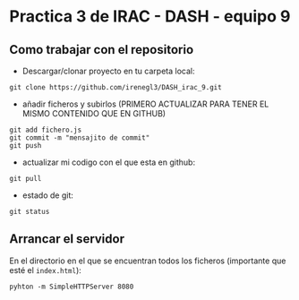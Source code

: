 # Practica 3 de IRAC - DASH - equipo 9

## Como trabajar con el repositorio
- Descargar/clonar proyecto en tu carpeta local:
``` shell
git clone https://github.com/irenegl3/DASH_irac_9.git
```
- añadir ficheros y subirlos (PRIMERO ACTUALIZAR PARA TENER EL MISMO CONTENIDO QUE EN GITHUB)
``` shell
git add fichero.js 
git commit -m "mensajito de commit"
git push 
```
- actualizar mi codigo con el que esta en github:
``` shell
git pull
```

- estado de git:
``` shell
git status
```

## Arrancar el servidor
En el directorio en el que se encuentran todos los ficheros (importante que esté el `index.html`):

``` shell
pyhton -m SimpleHTTPServer 8080
```